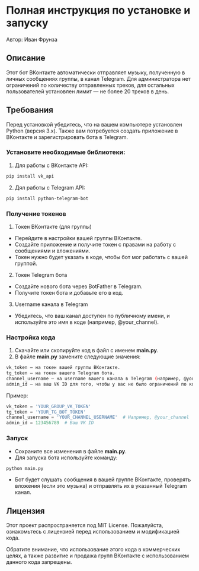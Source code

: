 # Полная инструкция по установке и запуску

Автор: Иван Фрунза

## Описание

Этот бот ВКонтакте автоматически отправляет музыку, полученную в личных сообщениях группы, в канал Telegram. Для администратора нет ограничений по количеству отправленных треков, для остальных пользователей установлен лимит — не более 20 треков в день.

## Требования

Перед установкой убедитесь, что на вашем компьютере установлен Python (версия 3.x). Также вам потребуется создать приложение в ВКонтакте и зарегистрировать бота в Telegram.

### Установите необходимые библиотеки:

1. Для работы с ВКонтакте API:
```bash
pip install vk_api
```

2. Дял работы с Telegram API:
```bash
pip install python-telegram-bot
```

### Получение токенов

1. Токен ВКонтакте (для группы)

- Перейдите в настройки вашей группы ВКонтакте.
- Создайте приложение и получите токен с правами на работу с сообщениями и вложениями.
- Токен нужно будет указать в коде, чтобы бот мог работать с вашей группой.

2. Токен Telegram бота

- Создайте нового бота через BotFather в Telegram.
- Получите токен бота и добавьте его в код.

3. Username канала в Telegram

- Убедитесь, что ваш канал доступен по публичному имени, и используйте это имя в коде (например, @your_channel).


### Настройка кода

1. Скачайте или скопируйте код в файл с именем **main.py**.
2. В файле **main.py** замените следующие значения:
```bash
vk_token — на токен вашей группы ВКонтакте.
tg_token — на токен вашего Telegram бота.
channel_username — на username вашего канала в Telegram (например, @your_channel).
admin_id — на ваш VK ID для того, чтобы у вас не было ограничений по количеству отправляемых песен.
```

Пример:
```python
vk_token = 'YOUR_GROUP_VK_TOKEN'
tg_token = 'YOUR_TG_BOT_TOKEN'
channel_username = 'YOUR_CHANNEL_USERNAME'  # Например, @your_channel
admin_id = 123456789  # Ваш VK ID
```

### Запуск

- Сохраните все изменения в файле **main.py**.
- Для запуска бота используйте команду:
```python
python main.py
```
- Бот будет слушать сообщения в вашей группе ВКонтакте, проверять вложения (если это музыка) и отправлять их в указанный Telegram канал.



## Лицензия

Этот проект распространяется под MIT License. Пожалуйста, ознакомьтесь с лицензией перед использованием и модификацией кода.

Обратите внимание, что использование этого кода в коммерческих целях, а также развитие и продажа групп ВКонтакте с использованием данного кода запрещены.
